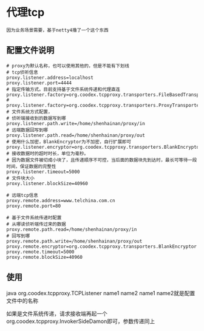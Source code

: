 # 代理tcp

    因为业务场景需要，基于netty4擼了一个这个东西
    
## 配置文件说明

```properties
# proxy为默认名称，也可以使用其他的，但是不能有下划线
# tcp侦听信息
proxy.listener.address=localhost
proxy.listener.port=4444
# 指定传输方式。目前支持基于文件系统传递和代理直连
proxy.listener.factory=org.coodex.tcpproxy.transporters.FileBasedTransporterFactory
# proxy.listener.factory=org.coodex.tcpproxy.transporters.ProxyTransporterFactory
# 文件系统方式配置，
# 侦听端接收到的数据写到哪
proxy.listener.path.write=/home/shenhainan/proxy/in
# 远端数据回写到哪
proxy.listener.path.read=/home/shenhainan/proxy/out
# 使用什么加密，BlankEncryptor为不加密，自行扩展即可
proxy.listener.encryptor=org.coodex.tcpproxy.transporters.BlankEncryptor
# 接收数据时的超时时长，单位为毫秒。
# 因为数据文件被切成小块了，且传递顺序不可控，当后面的数据块先到达时，最长可等待一段时间，保证数据的完整性
proxy.listener.timeout=5000
# 文件块大小
proxy.listener.blockSize=40960

# 远端tcp信息
proxy.remote.address=www.telchina.com.cn
proxy.remote.port=80

# 基于文件系统传递时配置
# 从哪读侦听端传过来的数据
proxy.remote.path.read=/home/shenhainan/proxy/in
# 回写到哪
proxy.remote.path.write=/home/shenhainan/proxy/out
proxy.remote.encryptor=org.coodex.tcpproxy.transporters.BlankEncryptor
proxy.remote.timeout=5000
proxy.remote.blockSize=40960
```

## 使用

java org.coodex.tcpproxy.TCPListener name1 name2
name1 name2就是配置文件中的名称

如果是文件系统传递，请求接收端再起一个org.coodex.tcpproxy.InvokerSideDamon即可，参数传递同上
